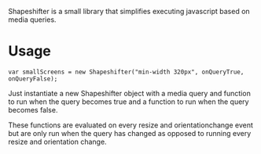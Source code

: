 Shapeshifter is a small library that simplifies executing javascript based on media queries.

# Usage

    var smallScreens = new Shapeshifter("min-width 320px", onQueryTrue, onQueryFalse);

Just instantiate a new Shapeshifter object with a media query and function to run when the query becomes true and a function to run when the query becomes false.

These functions are evaluated on every resize and orientationchange event but are only run when the query has changed as opposed to running every resize and orientation change.